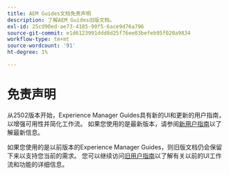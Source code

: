 ```yaml
---
title: AEM Guides文档免责声明
description: 了解AEM Guides旧版文档。
exl-id: 25cd90ed-ae73-4185-90f5-6ace9d76a796
source-git-commit: e1d6123991ddd8d25f76ee03befeb95f020a9834
workflow-type: tm+mt
source-wordcount: '91'
ht-degree: 1%

---
```



# 免责声明

从2502版本开始，Experience Manager Guides具有新的UI和更新的用户指南，以增强可用性并简化工作流。 如果您使用的是最新版本，请参阅[新用户指南](../product-guide/overview.md)以了解最新信息。

如果您使用的是以前版本的Experience Manager Guides，则旧版文档仍会保留下来以支持您当前的需求。 您可以继续访问[旧用户指南](overview.md)以了解有关以前的UI工作流和功能的详细信息。